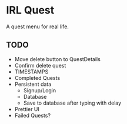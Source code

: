 # IRL Quest

A quest menu for real life.

## TODO
+ Move delete button to QuestDetails
+ Confirm delete quest
+ TIMESTAMPS
+ Completed Quests
+ Persistent data
  + Signup/Login
  + Database
  + Save to database after typing with delay
+ Prettier UI
+ Failed Quests?